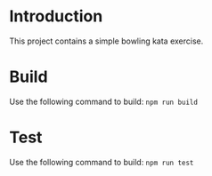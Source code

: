 # Introduction 

This project contains a simple bowling kata exercise. 

# Build

Use the following command to build: `npm run build`

# Test 

Use the following command to build: `npm run test`
